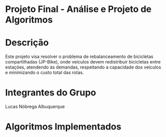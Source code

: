 # Projeto Final - Análise e Projeto de Algoritmos

# Descrição
Este projeto visa resolver o problema de rebalanceamento de bicicletas compartilhadas (JP-Bike), onde veículos devem redistribuir bicicletas entre estações, atendendo às demandas, respeitando a capacidade dos veículos e minimizando o custo total das rotas.

# Integrantes do Grupo
Lucas Nóbrega Albuquerque

# Algoritmos Implementados